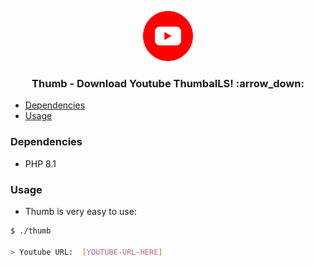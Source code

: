 <p align="center">
  <a href="https://github.com/thiiagoms/thumb">
    <img src="assets/img/youtube.png" alt="Logo" width="80" height="80">
  </a>
     <h3 align="center">Thumb - Download Youtube ThumbaILS! :arrow_down:</h3>
</p>


- [Dependencies](#dependencies)
- [Usage](#usage)

### Dependencies
* PHP 8.1

### Usage

- Thumb is very easy to use: 
```bash
$ ./thumb

> Youtube URL:  [YOUTUBE-URL-HERE]
```